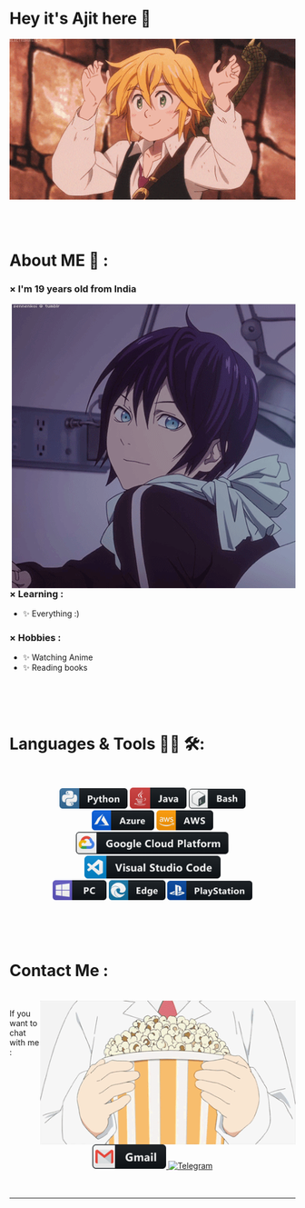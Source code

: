 # Hey it's Ajit here 👋

<div align="center">
<img hight="300" width="700" alt="GIF" align="center" src="https://github.com/ajitlenka30/ajitlenka30/blob/main/assets/208593.gif">
</div>

</br>
</br>
</br>


# About ME 💬 :

### × I'm 19 years old from India

<img hight="400" width="500" alt="GIF" align="right" src="https://github.com/ajitlenka30/ajitlenka30/blob/main/assets/13626.gif">

### × Learning :
- ✨ Everything :)

### × Hobbies :
- ✨ Watching Anime
- ✨ Reading books

</br>
</br>
</br>


# Languages & Tools 👨‍💻 🛠:
</br>

<p align="center">

<!-- For more icons please follow  https://github.com/MikeCodesDotNET/ColoredBadges -->
<img src="https://github.com/ajitlenka30/ajitlenka30/blob/main/assets/icons/python.png" alt="python" width="120" hight="50">
<img src="https://github.com/ajitlenka30/ajitlenka30/blob/main/assets/icons/java.png" alt="java" width="100" hight="50">
<img src="https://github.com/ajitlenka30/ajitlenka30/blob/main/assets/icons/bash.png" alt="bash" width="100" hight="50">
</br>
<img src="https://github.com/ajitlenka30/ajitlenka30/blob/main/assets/icons/azure.png" alt="azure" width="110" hight="50">
<img src="https://github.com/ajitlenka30/ajitlenka30/blob/main/assets/icons/aws.png" alt="aws" width="100" hight="50">
</br>
<img src="https://github.com/ajitlenka30/ajitlenka30/blob/main/assets/icons/google_cloud_platform.png" alt="google_cloud_platform" width="270" hight="50">
<img src="https://github.com/ajitlenka30/ajitlenka30/blob/main/assets/icons/visualstudio_code.png" alt="visualstudio_code" width="240" hight="50">
</br>
<img src="https://github.com/ajitlenka30/ajitlenka30/blob/main/assets/icons/pc.png" alt="pc" width="95" hight="50">
<img src="https://github.com/ajitlenka30/ajitlenka30/blob/main/assets/icons/edge.png" alt="edge" width="100" hight="50">
<img src="https://github.com/ajitlenka30/ajitlenka30/blob/main/assets/icons/playstation@3x.png" alt="playstation" width="150" hight="50">
</p>
</br>
</br>
</br>



# Contact Me :

<p>
 </br>


<img hight="320" width="450" align="right" alt="GIF" src="https://github.com/ajitlenka30/ajitlenka30/blob/main/assets/15682.gif">

If you want to chat with me :

<p align="center" >
<a href="mailto:,ajitlenka30.com">
 <img alt="Gmail" width="130" hight="100" src="https://github.com/ajitlenka30/ajitlenka30/blob/main/assets/icons/gmail.png" />
</a>
<a href="https://t.me/HyperNotAjitX97/">
  <img alt="Telegram" width="170" hight="100" src="https://github.com/ajitlenka30/ajirlenka30/blob/main/assets/icons/telegram.png" />
</br>
</br>
</br>
</a>
 </p>

*************

